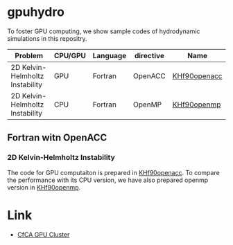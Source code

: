 # gpuhydro
To foster GPU computing, we show sample codes of hydrodynamic simulations in this repositry.

|Problem|CPU/GPU|Language|directive|Name|
----|----|----|----|----
|2D Kelvin-Helmholtz Instability|GPU|Fortran|OpenACC|[KHf90openacc](KHf90openacc)|
|2D Kelvin-Helmholtz Instability|CPU|Fortran|OpenMP|[KHf90openmp](KHf90openmp)|

## Fortran witn OpenACC

### 2D Kelvin-Helmholtz Instability
The code for GPU computaiton is prepared in [KHf90openacc](KHf90openacc). To compare the performance with its CPU version, we have also prepared  openmp version in [KHf90openmp](KHf90openmp). 


# Link
- [CfCA GPU Cluster](https://www.cfca.nao.ac.jp/gpgpu)

